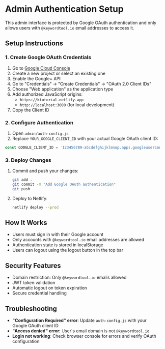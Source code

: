 # Admin Authentication Setup

This admin interface is protected by Google OAuth authentication and only allows users with `@keywordtool.io` email addresses to access it.

## Setup Instructions

### 1. Create Google OAuth Credentials

1. Go to [Google Cloud Console](https://console.cloud.google.com/)
2. Create a new project or select an existing one
3. Enable the Google+ API
4. Go to "Credentials" → "Create Credentials" → "OAuth 2.0 Client IDs"
5. Choose "Web application" as the application type
6. Add authorized JavaScript origins:
   - `https://ktutorial.netlify.app`
   - `http://localhost:3000` (for local development)
7. Copy the Client ID

### 2. Configure Authentication

1. Open `admin/auth-config.js`
2. Replace `YOUR_GOOGLE_CLIENT_ID` with your actual Google OAuth client ID:

```javascript
const GOOGLE_CLIENT_ID = '123456789-abcdefghijklmnop.apps.googleusercontent.com';
```

### 3. Deploy Changes

1. Commit and push your changes:
   ```bash
   git add .
   git commit -m "Add Google OAuth authentication"
   git push
   ```

2. Deploy to Netlify:
   ```bash
   netlify deploy --prod
   ```

## How It Works

- Users must sign in with their Google account
- Only accounts with `@keywordtool.io` email addresses are allowed
- Authentication state is stored in localStorage
- Users can logout using the logout button in the top bar

## Security Features

- Domain restriction: Only `@keywordtool.io` emails allowed
- JWT token validation
- Automatic logout on token expiration
- Secure credential handling

## Troubleshooting

- **"Configuration Required" error**: Update `auth-config.js` with your Google OAuth client ID
- **"Access denied" error**: User's email domain is not `@keywordtool.io`
- **Login not working**: Check browser console for errors and verify OAuth configuration
